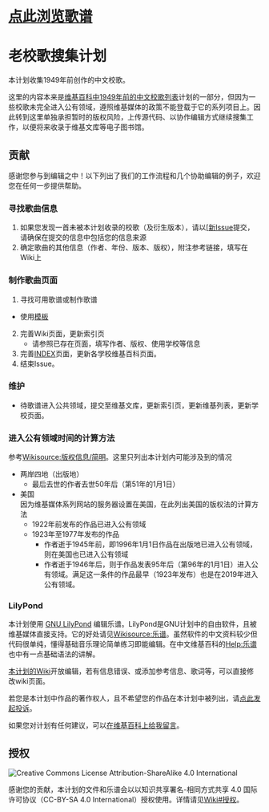 # [点此浏览歌谱](https://github.com/luminr/xiao-ge/wiki#%E6%B5%8F%E8%A7%88)

# 老校歌搜集计划

本计划收集1949年前创作的中文校歌。

这里的内容本来是[维基百科中1949年前的中文校歌列表][index]计划的一部分，但因为一些校歌未完全进入公有领域，遵照维基媒体的政策不能登载于它的系列项目上。因此转到这里单独承担暂时的版权风险，上传源代码、以协作编辑方式继续搜集工作，以便将来收录于维基文库等电子图书馆。

## 贡献

感谢您参与到编辑之中！以下列出了我们的工作流程和几个协助编辑的例子，欢迎您在任何一步提供帮助。

### 寻找歌曲信息
1. 如果您发现一首未被本计划收录的校歌（及衍生版本），请以[[新Issue][nissue]提交，请确保在提交的信息中包括您的信息来源
2. 确定歌曲的其他信息（作者、年份、版本、版权），附注参考链接，填写在Wiki上

### 制作歌曲页面
1. 寻找可用歌谱或制作歌谱
 * 使用[模板](/lib/template-hans.ly)
2. 完善Wiki页面，更新索引页  
   * 请参照已存在页面，填写作者、版权、使用学校等信息
3. 完善[INDEX][index]页面，更新各学校维基百科页面。
4. 结束Issue。

### 维护
* 待歌谱进入公共领域，提交至维基文库，更新索引页，更新维基列表，更新学校页面。
 

### 进入公有领域时间的计算方法  
参考[Wikisource:版权信息/简明](https://zh.wikisource.org/wiki/Wikisource:%E7%89%88%E6%9D%83%E4%BF%A1%E6%81%AF/%E7%AE%80%E6%98%8E)。这里只列出本计划内可能涉及到的情况
* 两岸四地（出版地）
  * 最后去世的作者去世50年后（第51年的1月1日）
* 美国  
   因为维基媒体系列网站的服务器设置在美国，在此列出美国的版权法的计算方法  
  * 1922年前发布的作品已进入公有领域
  * 1923年至1977年发布的作品
    * 作者逝于1945年前，即1996年1月1日作品在出版地已进入公有领域，则在美国也已进入公有领域
    * 作者逝于1946年后，则于作品发表95年后（第96年的1月1日）进入公有领域。满足这一条件的作品最早（1923年发布）也是在2019年进入公有领域。

### LilyPond
本计划使用 [GNU LilyPond](http://LilyPond.org) 编辑乐谱。LilyPond是GNU计划中的自由软件，且被维基媒体直接支持。它的好处请见[Wikisource:乐谱](https://zh.wikisource.org/wiki/Wikisource:%E4%B9%90%E8%B0%B1)。虽然软件的中文资料较少但代码很单纯，懂得基础音乐理论简单练习即能编辑。在中文维基百科的[Help:乐谱](https://zh.wikipedia.org/wiki/Help:%E4%B9%90%E8%B0%B1)也中有一点基础语法的讲解。


[本计划的Wiki][wiki]开放编辑，若有信息错误、或添加参考信息、歌词等，可以直接修改wiki页面。

若您是本计划中作品的著作权人，且不希望您的作品在本计划中被列出，请[点此发起投诉][nissue]。

如果您对计划有任何建议，可以[在维基百科上给我留言](https://zh.wikipedia.org/wiki/User_talk:LUMINR)。

## 授权

![Creative Commons License Attribution-ShareAlike 4.0 International](https://i.creativecommons.org/l/by-sa/4.0/88x31.png)

感谢您的贡献，本计划的文件和乐谱会以以知识共享署名-相同方式共享 4.0 国际许可协议（CC-BY-SA 4.0 International）授权使用。详情请见[Wiki#授权](https://github.com/luminr/xiao-ge/wiki#%E6%8E%88%E6%9D%83)。

[index]: https://zh.wikipedia.org/wiki/User:LUMINR/%E5%A4%A7%E4%B8%AD%E5%8D%8E%E5%9C%B0%E5%8C%BA%E9%AB%98%E7%AD%89%E5%AD%A6%E6%A0%A1%E6%A0%A1%E6%AD%8C%E5%88%97%E8%A1%A8
[nissue]: https://github.com/luminr/xiao-ge/issues/new
[wiki]: https://github.com/luminr/xiao-ge/wiki
[issues]: https://github.com/luminr/xiao-ge/issues
